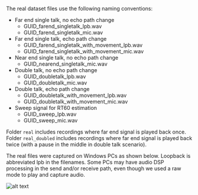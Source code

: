 
The real dataset files use the following naming conventions:

* Far end single talk, no echo path change
  * GUID_farend_singletalk_lpb.wav
  * GUID_farend_singletalk_mic.wav
* Far end single talk, echo path change
  * GUID_farend_singletalk_with_movement_lpb.wav
  * GUID_farend_singletalk_with_movement_mic.wav
* Near end single talk, no echo path change
  * GUID_nearend_singletalk_mic.wav
* Double talk, no echo path change
  * GUID_doubletalk_lpb.wav
  * GUID_doubletalk_mic.wav
* Double talk, echo path change
  * GUID_doubletalk_with_movement_lpb.wav
  * GUID_doubletalk_with_movement_mic.wav
* Sweep signal for RT60 estimation
  * GUID_sweep_lpb.wav
  * GUID_sweep_mic.wav

Folder `real` includes recordings where far end signal is played back once. Folder `real_doubled` includes recordings where far end signal is played back twice (with a pause in the middle in double talk scenario). 

The real files were captured on Windows PCs as shown below. Loopback is abbreviated lpb in the filenames. Some PCs may have audio DSP processing in the send and/or receive path, even though we used a raw mode to play and capture audio.

![alt text](https://github.com/microsoft/AEC-Challenge/blob/main/images/Recording.png)
